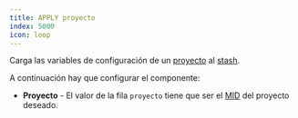 ```yaml
---
title: APPLY proyecto
index: 5000
icon: loop
---
```


Carga las variables de configuración de un [proyecto](concepts/project) al [stash](concepts/stash).

A continuación hay que configurar el componente:

- **Proyecto** - El valor de la fila `proyecto` tiene que ser el [MID](concepts/mid) del proyecto deseado.